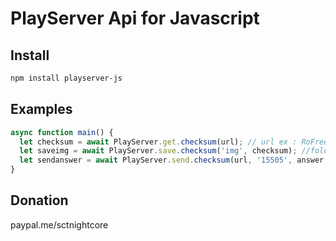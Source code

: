 PlayServer Api for Javascript
==========

Install
-------

```bash
npm install playserver-js
```

Examples
--------

```javascript
async function main() {
  let checksum = await PlayServer.get.checksum(url); // url ex : RoFreedom-15505
  let saveimg = await PlayServer.save.checksum('img', checksum); //folderpath, checksum
  let sendanswer = await PlayServer.send.checksum(url, '15505', answer, 'sctnightcore', checksum); // url, serverid, answer, gameid, checksum
}
```

Donation
--------
paypal.me/sctnightcore